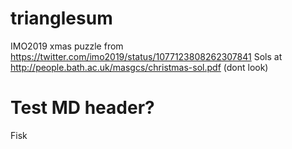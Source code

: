 # trianglesum
IMO2019 xmas puzzle from https://twitter.com/imo2019/status/1077123808262307841
Sols at http://people.bath.ac.uk/masgcs/christmas-sol.pdf (dont look)

# Test MD header?
Fisk
